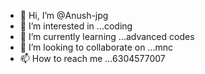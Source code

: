 - 👋 Hi, I’m @Anush-jpg
- 👀 I’m interested in ...coding
- 🌱 I’m currently learning ...advanced codes
- 💞️ I’m looking to collaborate on ...mnc
- 📫 How to reach me ...6304577007

<!---
Anush-jpg/Anush-jpg is a ✨ special ✨ repository because its `README.md` (this file) appears on your GitHub profile.
You can click the Preview link to take a look at your changes.
--->
